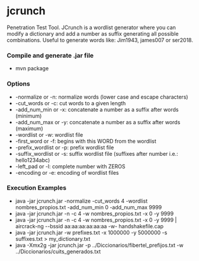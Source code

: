 # jcrunch
Penetration Test Tool. JCrunch is a wordlist generator where you can modify a dictionary and add a number as suffix generating all possible combinations. Useful to generate words like: Jim1943, james007 or ser2018.

### Compile and generate .jar file
* mvn package

### Options
* -normalize or -n: normalize words (lower case and escape characters)
* -cut_words or -c: cut words to a given length
* -add_num_min or -x: concatenate a number as a suffix after words (minimum)
* -add_num_max or -y: concatenate a number as a suffix after words (maximum)
* -wordlist or -w: wordlist file
* -first_word or -f:    begins with this WORD from the wordlist
* -prefix_wordlist or -p: prefix wordlist file
* -suffix_wordlist or -s: suffix wordlist file (suffixes after number i.e.: hello1234abc)
* -left_pad or -l: complete number with ZEROS
* -encoding or -e: encoding of wordlist files

### Execution Examples
* java -jar jcrunch.jar -normalize -cut_words 4 -wordlist nombres_propios.txt -add_num_min 0 -add_num_max 9999
* java -jar jcrunch.jar -n -c 4 -w nombres_propios.txt -x 0 -y 9999
* java -jar jcrunch.jar -n -c 4 -w nombres_propios.txt -x 0 -y 9999 | aircrack-ng --bssid aa:aa:aa:aa:aa:aa -w- handshakefile.cap
* java -jar jcrunch.jar -w prefixes.txt -x 1000000 -y 5000000 -s suffixes.txt > my_dictionary.txt
* java -Xmx2g -jar jcrunch.jar -p ../Diccionarios/fibertel_prefijos.txt -w ../Diccionarios/cuits_generados.txt
